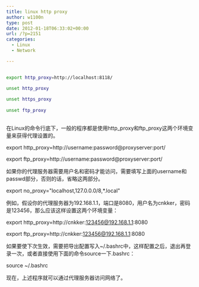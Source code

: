 ```yaml
---
title: linux http proxy
author: w1100n
type: post
date: 2012-01-18T06:33:02+00:00
url: /?p=2151
categories:
  - Linux
  - Network

---
```

```bash
  
export http_proxy=http://localhost:8118/

unset http_proxy
  
unset https_proxy
  
unset ftp_proxy
  
```

在Linux的命令行底下，一般的程序都是使用http\_proxy和ftp\_proxy这两个环境变量来获得代理设置的。

export http_proxy=http://username:password@proxyserver:port/
  
export ftp_proxy=http://username:password@proxyserver:port/
  
如果你的代理服务器需要用户名和密码才能访问，需要填写上面的username和passwd部分，否则的话，省略这两部分。

export no_proxy="localhost,127.0.0.0/8,*.local"

例如，假设你的代理服务器为192.168.1.1，端口是8080，用户名为cnkker，密码是123456，那么应该这样设置这两个环境变量：

export http_proxy=http://cnkker:123456@192.168.1.1:8080
  
export ftp_proxy=http://cnkker:123456@192.168.1.1:8080

如果要使下次生效，需要把导出配置写入~/.bashrc中，这样配置之后，退出再登录一次，或者直接使用下面的命令source一下.bashrc：
  
source ~/.bashrc
  
现在，上述程序就可以通过代理服务器访问网络了。